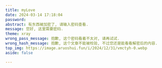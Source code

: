 ```yaml
---
title: myLove
date: 2024-03-14 17:18:04
password:   
abstract: 有东西被加密了, 请输入密码查看.
message: 您好, 这里需要密码.
theme: xray
wrong_pass_message: 抱歉, 这个密码看着不太对, 请再试试.
wrong_hash_message: 抱歉, 这个文章不能被校验, 不过您还是能看看解密后的内容.
top_img: https://image.aruoshui.fun/i/2024/12/31/vmctyh-0.webp
aside: false

---
```

